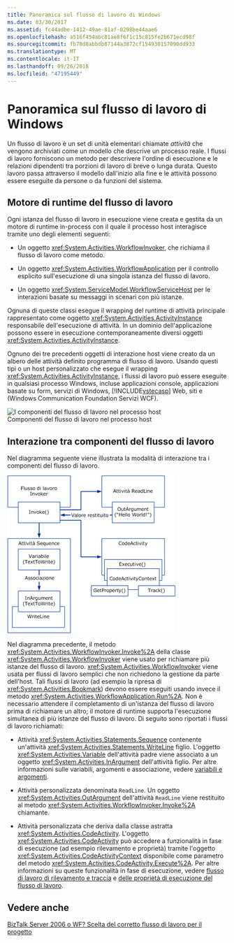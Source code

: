 ```yaml
---
title: Panoramica sul flusso di lavoro di Windows
ms.date: 03/30/2017
ms.assetid: fc44adbe-1412-49ae-81af-0298be44aae6
ms.openlocfilehash: a516f454abc81ae8f6f1c15c815fe2b671ecd98f
ms.sourcegitcommit: fb78d8abbdb87144a3872cf154930157090dd933
ms.translationtype: MT
ms.contentlocale: it-IT
ms.lasthandoff: 09/26/2018
ms.locfileid: "47195449"
---
```

# <a name="windows-workflow-overview"></a>Panoramica sul flusso di lavoro di Windows
Un flusso di lavoro è un set di unità elementari chiamate *attività* che vengono archiviati come un modello che descrive un processo reale. I flussi di lavoro forniscono un metodo per descrivere l'ordine di esecuzione e le relazioni dipendenti tra porzioni di lavoro di breve o lunga durata. Questo lavoro passa attraverso il modello dall'inizio alla fine e le attività possono essere eseguite da persone o da funzioni del sistema.  
  
## <a name="workflow-run-time-engine"></a>Motore di runtime del flusso di lavoro  
 Ogni istanza del flusso di lavoro in esecuzione viene creata e gestita da un motore di runtime in-process con il quale il processo host interagisce tramite uno degli elementi seguenti:  
  
-   Un oggetto <xref:System.Activities.WorkflowInvoker>, che richiama il flusso di lavoro come metodo.  
  
-   Un oggetto <xref:System.Activities.WorkflowApplication> per il controllo esplicito sull'esecuzione di una singola istanza del flusso di lavoro.  
  
-   Un oggetto <xref:System.ServiceModel.WorkflowServiceHost> per le interazioni basate su messaggi in scenari con più istanze.  
  
 Ognuna di queste classi esegue il wrapping del runtime di attività principale rappresentato come oggetto <xref:System.Activities.ActivityInstance> responsabile dell'esecuzione di attività. In un dominio dell'applicazione possono essere in esecuzione contemporaneamente diversi oggetti <xref:System.Activities.ActivityInstance>.  
  
 Ognuno dei tre precedenti oggetti di interazione host viene creato da un albero delle attività definito programma di flusso di lavoro. Usando questi tipi o un host personalizzato che esegue il wrapping <xref:System.Activities.ActivityInstance>, i flussi di lavoro può essere eseguite in qualsiasi processo Windows, incluse applicazioni console, applicazioni basate su form, servizi di Windows, [!INCLUDE[vstecasp](../../../includes/vstecasp-md.md)] Web, siti e (Windows Communication Foundation Servizi WCF).  
  
 ![I componenti del flusso di lavoro nel processo host](../../../docs/framework/windows-workflow-foundation/media/44c79d1d-178b-4487-87ed-3e33015a3842.gif "44c79d1d-178b-4487-87ed-3e33015a3842")  
Componenti del flusso di lavoro nel processo host  
  
## <a name="interaction-between-workflow-components"></a>Interazione tra componenti del flusso di lavoro  
 Nel diagramma seguente viene illustrata la modalità di interazione tra i componenti del flusso di lavoro.  
  
 ![Interazione del flusso di lavoro](../../../docs/framework/windows-workflow-foundation/media/workflowinteraction.gif "WorkflowInteraction")  
  
 Nel diagramma precedente, il metodo <xref:System.Activities.WorkflowInvoker.Invoke%2A> della classe <xref:System.Activities.WorkflowInvoker> viene usato per richiamare più istanze del flusso di lavoro. <xref:System.Activities.WorkflowInvoker> viene usata per flussi di lavoro semplici che non richiedono la gestione da parte dell'host. Tali flussi di lavoro (ad esempio la ripresa di <xref:System.Activities.Bookmark>) devono essere eseguiti usando invece il metodo <xref:System.Activities.WorkflowApplication.Run%2A>. Non è necessario attendere il completamento di un'istanza del flusso di lavoro prima di richiamare un altro; il motore di runtime supporta l'esecuzione simultanea di più istanze del flusso di lavoro.  Di seguito sono riportati i flussi di lavoro richiamati:  
  
-   Attività <xref:System.Activities.Statements.Sequence> contenente un'attività <xref:System.Activities.Statements.WriteLine> figlio. L'oggetto <xref:System.Activities.Variable> dell'attività padre viene associato a un oggetto <xref:System.Activities.InArgument> dell'attività figlio. Per altre informazioni sulle variabili, argomenti e associazione, vedere [variabili e argomenti](../../../docs/framework/windows-workflow-foundation/variables-and-arguments.md).  
  
-   Attività personalizzata denominata `ReadLine`. Un oggetto <xref:System.Activities.OutArgument> dell'attività `ReadLine` viene restituito al metodo <xref:System.Activities.WorkflowInvoker.Invoke%2A> chiamante.  
  
-   Attività personalizzata che deriva dalla classe astratta <xref:System.Activities.CodeActivity>. L'oggetto <xref:System.Activities.CodeActivity> può accedere a funzionalità in fase di esecuzione (ad esempio rilevamento e proprietà) tramite l'oggetto <xref:System.Activities.CodeActivityContext> disponibile come parametro del metodo <xref:System.Activities.CodeActivity.Execute%2A>. Per altre informazioni su queste funzionalità in fase di esecuzione, vedere [flusso di lavoro di rilevamento e traccia](../../../docs/framework/windows-workflow-foundation/workflow-tracking-and-tracing.md) e [delle proprietà di esecuzione del flusso di lavoro](../../../docs/framework/windows-workflow-foundation/workflow-execution-properties.md).  
  
## <a name="see-also"></a>Vedere anche  
 [BizTalk Server 2006 o WF? Scelta del corretto flusso di lavoro per il progetto](https://go.microsoft.com/fwlink/?LinkId=154901)
